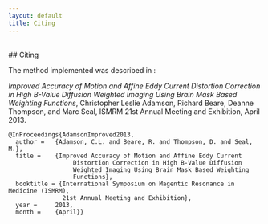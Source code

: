 ```yaml
---
layout: default
title: Citing
---
```

<br>
<section class="content">
## Citing

The method implemented was described in :

_Improved Accuracy of Motion and Affine Eddy Current Distortion Correction in High B-Value Diffusion Weighted Imaging Using Brain Mask Based Weighting Functions_, Christopher Leslie Adamson, Richard Beare, Deanne Thompson, and Marc Seal, ISMRM 21st Annual Meeting and Exhibition, April 2013.

```TeX
@InProceedings{AdamsonImproved2013,
  author = 	 {Adamson, C.L. and Beare, R. and Thompson, D. and Seal, M.},
  title = 	 {Improved Accuracy of Motion and Affine Eddy Current 
                  Distortion Correction in High B-Value Diffusion 
                  Weighted Imaging Using Brain Mask Based Weighting
                  Functions},
  booktitle = {International Symposium on Magentic Resonance in Medicine (ISMRM), 
               21st Annual Meeting and Exhibition},
  year = 	 2013,
  month = 	 {April}}

```


